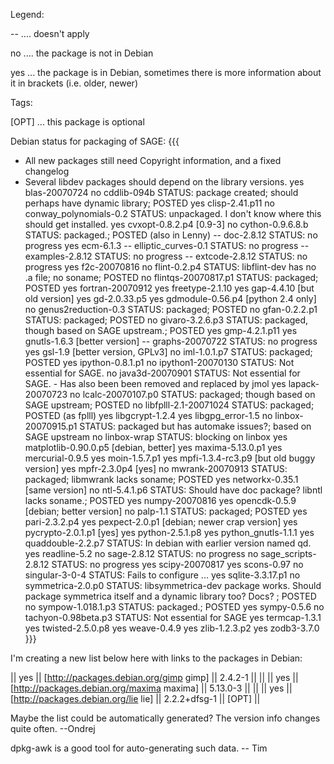 Legend: 

-- .... doesn't apply

no .... the package is not in Debian

yes ... the package is in Debian, sometimes there is more information about it in brackets (i.e. older, newer)

Tags:

[OPT] ... this package is optional

Debian status for packaging of SAGE:
{{{
- All new packages still need Copyright information, and a fixed changelog
- Several libdev packages should depend on the library versions.
yes blas-20070724
no  cddlib-094b STATUS: package created; should perhaps have dynamic library; POSTED
yes clisp-2.41.p11
no  conway_polynomials-0.2 STATUS: unpackaged.  I don't know where this should get installed.
yes cvxopt-0.8.2.p4  [0.9-3]
no  cython-0.9.6.8.b STATUS: packaged.; POSTED (also in Lenny)
--  doc-2.8.12 STATUS: no progress
yes ecm-6.1.3
--  elliptic_curves-0.1 STATUS: no progress
--  examples-2.8.12 STATUS: no progress
--  extcode-2.8.12 STATUS: no progress
yes f2c-20070816
no  flint-0.2.p4 STATUS: libflint-dev has no .a file; no soname; POSTED
no  flintqs-20070817.p1 STATUS: packaged; POSTED
yes fortran-20070912
yes freetype-2.1.10
yes gap-4.4.10 [but old version]
yes gd-2.0.33.p5
yes gdmodule-0.56.p4  [python 2.4 only]
no  genus2reduction-0.3 STATUS: packaged; POSTED
no  gfan-0.2.2.p1 STATUS: packaged; POSTED
no  givaro-3.2.6.p3 STATUS: packaged, though based on SAGE upstream.; POSTED
yes gmp-4.2.1.p11
yes gnutls-1.6.3 [better version]
--  graphs-20070722 STATUS: no progress
yes gsl-1.9 [better version, GPLv3]
no  iml-1.0.1.p7 STATUS: packaged; POSTED
yes ipython-0.8.1.p1
no  ipython1-20070130 STATUS: Not essential for SAGE.
no  java3d-20070901 STATUS: Not essential for SAGE. - Has also been been removed and replaced by jmol
yes lapack-20070723
no  lcalc-20070107.p0 STATUS: packaged; though based on SAGE upstream; POSTED
no  libfplll-2.1-20071024 STATUS: packaged; POSTED (as fplll)
yes libgcrypt-1.2.4
yes libgpg_error-1.5
no  linbox-20070915.p1 STATUS: packaged but has automake issues?; based on SAGE upstream
no  linbox-wrap STATUS: blocking on linbox
yes matplotlib-0.90.0.p5 [debian, better]
yes maxima-5.13.0.p1
yes mercurial-0.9.5
yes moin-1.5.7.p1
yes mpfi-1.3.4-rc3.p9 [but old buggy version]
yes mpfr-2.3.0p4 [yes]
no  mwrank-20070913 STATUS: packaged; libmwrank lacks soname; POSTED
yes networkx-0.35.1  [same version]
no  ntl-5.4.1.p6 STATUS: Should have doc package?  libntl lacks soname.; POSTED
yes numpy-20070816
yes opencdk-0.5.9  [debian; better version]
no  palp-1.1 STATUS: packaged; POSTED
yes pari-2.3.2.p4
yes pexpect-2.0.p1 [debian; newer crap version]
yes pycrypto-2.0.1.p1 [yes]
yes python-2.5.1.p8
yes python_gnutls-1.1.1
yes quaddouble-2.2.p7 STATUS: In debian with earlier version named qd.
yes readline-5.2
no  sage-2.8.12 STATUS: no progress
no  sage_scripts-2.8.12 STATUS: no progress
yes scipy-20070817
yes scons-0.97
no  singular-3-0-4 STATUS: Fails to configure ...
yes sqlite-3.3.17.p1
no  symmetrica-2.0.p0 STATUS: libsymmetrica-dev package works.  Should package symmetrica itself and a dynamic library too?  Docs? ; POSTED
no  sympow-1.018.1.p3 STATUS: packaged.; POSTED
yes sympy-0.5.6
no  tachyon-0.98beta.p3 STATUS: Not essential for SAGE
yes termcap-1.3.1
yes twisted-2.5.0.p8
yes weave-0.4.9
yes zlib-1.2.3.p2
yes zodb3-3.7.0
}}}

I'm creating a new list below here with links to the packages in Debian:

|| yes || [http://packages.debian.org/gimp gimp] || 2.4.2-1 || ||
|| yes || [http://packages.debian.org/maxima maxima] || 5.13.0-3 || ||
|| yes || [http://packages.debian.org/lie lie] || 2.2.2+dfsg-1 || [OPT] ||


Maybe the list could be automatically generated? The version info changes quite often. --Ondrej

dpkg-awk is a good tool for auto-generating such data. -- Tim
